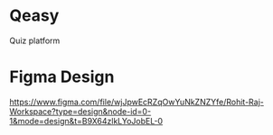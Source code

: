 # Qeasy
Quiz platform

# Figma Design
https://www.figma.com/file/wjJpwEcRZqOwYuNkZNZYfe/Rohit-Raj-Workspace?type=design&node-id=0-1&mode=design&t=B9X64zlkLYoJobEL-0
